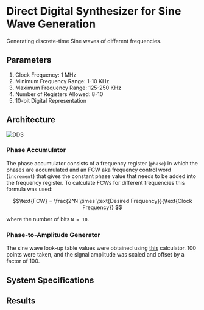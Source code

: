 # Direct Digital Synthesizer for Sine Wave Generation
Generating discrete-time Sine waves of different frequencies.

## Parameters
<ol>
<li>Clock Frequency: 1 MHz</li>
<li>Minimum Frequency Range: 1-10 KHz</li>
<li>Maximum Frequency Range: 125-250 KHz</li> 
<li>Number of Registers Allowed: 8-10</li>
<li>10-bit Digital Representation</li>
</ol>

## Architecture

![DDS](https://wirelesspi.com/wp-content/uploads/2023/01/figure-dds-nco-ideal.png)

<!--![DDS Architecture](https://encrypted-tbn0.gstatic.com/images?q=tbn:ANd9GcSOZWxcCP_ocs9JiWnQDCXk_Zzhbe4Oy1zN1m1MYqjwPTdmV_FTgtPh4Wc5zBnKn8yfeuw&usqp=CAU)-->

<!--![dds](https://ars.els-cdn.com/content/image/3-s2.0-B9780128154052000051-f05-09-9780128154052.jpg)-->
### Phase Accumulator
The phase accumulator consists of a frequency register (`phase`) in which the phases are accumulated and an FCW aka frequency control word (`increment`) that gives the constant phase value that needs to be added into the frequency register. To calculate FCWs for different frequencies this formula was used:
```math
\text{FCW} = \frac{2^N \times \text{Desired Frequency}}{\text{Clock Frequency}}

```
where the number of bits ``N = 10``.

### Phase-to-Amplitude Generator
The sine wave look-up table values were obtained using [this](https://deepbluembedded.com/sine-lookup-table-generator-calculator/) calculator. 100 points were taken, and the signal amplitude was scaled and offset by a factor of 100.

## System Specifications

## Results
